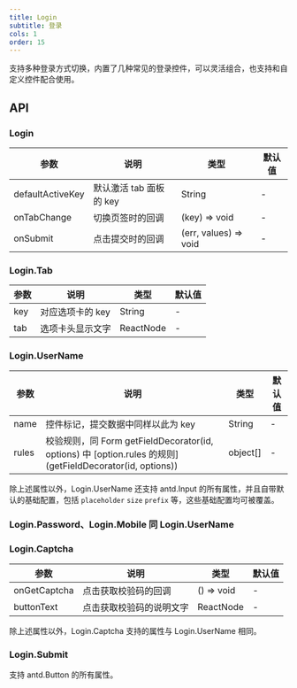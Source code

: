 ```yaml
---
title: Login
subtitle: 登录
cols: 1
order: 15
---
```


支持多种登录方式切换，内置了几种常见的登录控件，可以灵活组合，也支持和自定义控件配合使用。

## API

### Login

参数 | 说明 | 类型 | 默认值
----|------|-----|------
defaultActiveKey | 默认激活 tab 面板的 key | String | -
onTabChange | 切换页签时的回调 | (key) => void | -
onSubmit | 点击提交时的回调 | (err, values) => void | -

### Login.Tab

参数 | 说明 | 类型 | 默认值
----|------|-----|------
key | 对应选项卡的 key | String | -
tab | 选项卡头显示文字 | ReactNode | -

### Login.UserName

参数 | 说明 | 类型 | 默认值
----|------|-----|------
name | 控件标记，提交数据中同样以此为 key | String | -
rules | 校验规则，同 Form getFieldDecorator(id, options) 中 [option.rules 的规则](getFieldDecorator(id, options)) | object[] | -

除上述属性以外，Login.UserName 还支持 antd.Input 的所有属性，并且自带默认的基础配置，包括 `placeholder` `size` `prefix` 等，这些基础配置均可被覆盖。

### Login.Password、Login.Mobile 同 Login.UserName

### Login.Captcha

参数 | 说明 | 类型 | 默认值
----|------|-----|------
onGetCaptcha | 点击获取校验码的回调 | () => void | -
buttonText | 点击获取校验码的说明文字 | ReactNode | -

除上述属性以外，Login.Captcha 支持的属性与 Login.UserName 相同。

### Login.Submit

支持 antd.Button 的所有属性。
